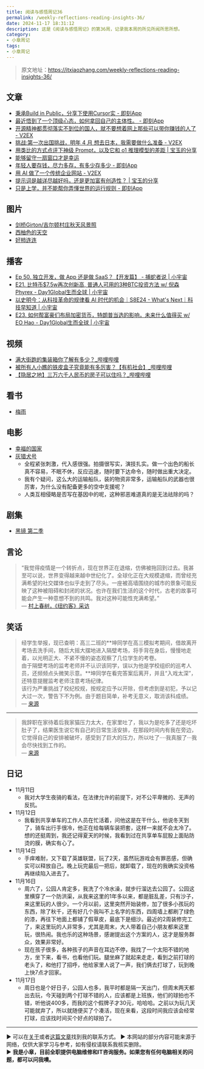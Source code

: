 ```yaml
---
title: 阅读与感悟周记36
permalink: /weekly-reflections-reading-insights-36/
date: 2024-11-17 18:31:12
description: 这是《阅读与感悟周记》的第36周，记录我本周的所见所闻所思所想。
category:
- 小章周记
tags:
- 小章周记
---
```


> 原文地址：<https://itxiaozhang.com/weekly-reflections-reading-insights-36/>  

## 文章

- [秉承Build in Public，分享下使用Cursor实 - 即刻App](https://m.okjike.com/originalPosts/67347eca8d6dd8c09cfdf6bd)
- [最近悟到了一个顶级心态，如何拿回自己的主体性。 - 即刻App](https://m.okjike.com/originalPosts/6734974af0513f1316d538f2)
- [开源精神都贯彻落实不到位的国人，就不要想着网上那些可以带你赚钱的人了 - V2EX](https://www.v2ex.com/t/1089730)
- [挑战:第一次出国挑战，明年 4 月 想去日本，我需要做什么准备 - V2EX](https://www.v2ex.com/t/1089801)
- [用类比的方式点评下神级 Prompt，以及它和 o1 推理模型的差距 | 宝玉的分享](https://baoyu.io/blog/comparing-god-level-prompts-to-o1-reasoning-models)
- [能够留守一扇窗口才是幸运](https://www.douban.com/group/topic/313850976)
- [年轻人要存钱，尽力多存，有多少存多少 - 即刻App](https://m.okjike.com/originalPosts/6732b8d59894720ee50db2de)
- [用 AI 做了一个传统企业网站 - V2EX](https://www.v2ex.com/t/1089006)
- [提示词是越详尽越好吗，还是更加富有创造性？ | 宝玉的分享](https://baoyu.io/blog/detailed-prompts-vs-creative-ai-framework)
- [只是上学，并不能帮你弄懂世界的运行规则 - 即刻App](https://m.okjike.com/originalPosts/672f29ddc826ffe910bf1867)

## 图片

- [剑桥Girton/吉尔顿村庄秋天风景照](https://justyy.com/archives/66529)
- [西柚色的天空](https://www.douban.com/group/topic/313796979)
- [好柿连连](https://www.douban.com/group/topic/313717713)

## 播客

- [Ep 50. 独立开发，做 App 还是做 SaaS？【开发篇】 - 捕蛇者说 | 小宇宙](https://www.xiaoyuzhoufm.com/episode/6739270d2604e2ab3b6ebb63)
- [E21. 比特币$7.5w再次创新高, 普通人可用的3种BTC投资方法 w/ 倪森 Phyrex - Day1Global生而全球 | 小宇宙](https://www.xiaoyuzhoufm.com/episode/671cc2d5eb46cd6655e0997d)
- [以史明今：从科技革命的规律看 AI 时代的机会｜S8E24 - What's Next｜科技早知道 | 小宇宙](https://www.xiaoyuzhoufm.com/episode/673499c064373f6b0cbbbb3b)
- [E23. 如何帮富豪们布局加密货币，特朗普当选的影响，未来什么值得买 w/ EO Hao - Day1Global生而全球 | 小宇宙](https://www.xiaoyuzhoufm.com/episode/67307e1643dc3a43876dc29b)

## 视频

- [满大街跑的集装箱你了解有多少？_哔哩哔哩](https://www.bilibili.com/video/BV1vv411h7io)
- [被所有人小瞧的铁皮盒子究竟能有多厉害？【有机社会】_哔哩哔哩](https://www.bilibili.com/video/BV1Qf4y1N7CC)
- [【隐居之地】三万六千人民币的房子可以住吗？_哔哩哔哩](https://www.bilibili.com/video/BV1TampYTEMW)

## 看书

- [梅雨](https://neodb.social/book/1UXREnNy9SeitvC7ebF0uH)

## 电影

- [幸福的国家](https://neodb.social/movie/39cOkUdVxnOxkKAXwbPgJK)
- [灰猎犬号](https://neodb.social/movie/5IcZOlhMPmChgLlfXIaEQw)
  - 全程紧张刺激，代入感很强。拍摄很写实，演技扎实。做一个出色的船长真不容易，不眠不休，反应迅速，随时要下达命令，随时做出重大决定。
  - 我有个疑问，这么大的运输船队，装的物资非常多，运输船队的武器也很厉害，为什么没有配备更多的空中支援呢？
  - 人类互相侵略是否写在基因中的呢，这种邪恶难道真的是无法祛除的吗？

## 剧集

- [黑镜 第二季](https://neodb.social/tv/season/5qPyrf2Tof3tbMIJN4dlaO)

## 言论
>
> “我觉得疫情是一个转折点，现在世界正在退缩，仿佛被拖回到过去。我甚至可以说，世界变得越来越中世纪化了。全球化正在大规模退缩，而曾经充满希望的社交媒体也似乎走到了尽头。一座被高墙围绕的城市的景象可能反映了这种被阻碍和封闭的状况。也许在我们生活的这个时代，古老的故事可能会产生一种意想不到的共鸣。我对这种可能性充满希望。”  
— [村上春树，《纽约客》采访](https://www.newyorker.com)  

## 笑话

> 经学生举报，现已查明：高三二班的**坤同学在高三模拟考期间，借故离开考场去洗手间，随后大摇大摆地进入隔壁考场，将手背在身后，慢慢地走着，以光明正大、不紧不慢的姿态观察了几位学生的考卷。  
> 由于隔壁考场的监考老师并不认识该同学，误以为他是学校组织的巡考人员，还频频点头微笑示意。**坤同学在看完答案后离开，并且“入戏太深”，还特意提醒监考老师注意考场纪律。  
> 该行为严重挑战了校纪校规，按规定应予以开除，但考虑到是初犯，予以记大过一次，警告下不为例。由于题目简单，补考无意义，取消该科成绩。  
— [来源](https://s.weibo.com/weibo?q=%23%E6%94%BE%E5%9C%A8%E6%95%B4%E4%B8%AA%E8%80%83%E8%AF%95%E7%95%8C%E4%B9%9F%E5%BE%88%E7%82%B8%E8%A3%82%23)  

---  

> 我辞职在家待着后我家猫压力太大，在家里吐了，我以为是吃多了还是吃坏肚子了，结果医生说它有自己的日常生活安排，在那段时间内有我在旁边，它觉得自己的安排被破坏，感受到了巨大的压力，所以吐了····我真服了···我会尽快找到工作的。  
— [来源](https://s.weibo.com/weibo?q=%23%E6%94%BE%E5%9C%A8%E6%95%B4%E4%B8%AA%E8%80%83%E8%AF%95%E7%95%8C%E4%B9%9F%E5%BE%88%E7%82%B8%E8%A3%82%23)  

## 日记

- 11月11日
  - 我对大学生夜骑的看法，在法律允许的前提下，对不公平卑微的、无声的反抗。
- 11月12日
  - 我看到共享单车的工作人员在忙活着，问他这是在干什么，他说冬天到了，骑车出行手很冷，他正在给每辆车装把套，这样一来就不会太冷了。想的还挺周到，我还记得夏天的时候，我看到过在共享单车屁股上面贴防烫的膜，确实有心了。
- 11月14日
  - 手痒难耐，又下载了英雄联盟，玩了2天，虽然玩游戏会有罪恶感，但确实可以释放自己。晚上玩完最后一把后，就卸载了，现在的我确实没资格再继续陷入进去了。
- 11月16日
  - 周六了，公园人肯定多，我洗了个冷水澡，就步行溜达去公园了。公园这里横穿了一个防洪渠，从我来这里的1年多以来，都是脏乱差，只有沙子，来这里玩的人很少。一个月以前，这里突然开始装修，加了很多小孩玩的东西，除了秋千，还有好几个我叫不上名字的东西，四周墙上都刷了绿色的漆，再往下地面上都铺了假草皮，最底下是细沙。最近的2周装修完工了，来这里玩的人非常多，尤其是周末，大人带着自己小朋友都来这里玩，很热闹。我也乐的这种场景，感谢提出这个方案的人，这才是服务群众，效果非常好。
  - 现在孩子很多，各种孩子的声音在耳边不停，我找了一个太阳不错的地方，坐下来，看书，也看他们玩。腿坐麻了就起来走走，看到之前打球的老头了，和他打了招呼，他给家里人说了一声，我们俩去打球了，玩到晚上快7点才回家。
- 11月17日
  - 周日也是个好日子，公园人也多，我平时都是隔一天出门，但周末两天都出去玩，今天碰到两个打球不错的人，应该都是上班族，他们的球拍也不错，听他说400多，而我的这个假牌子才30元，哈哈哈。之前以为玩几天可能就弃了，所以就随便买了个凑活，现在来看，这段时间我应该会经常打球，应该找时间买个好点的球拍了。

---
▶ 可以在[关于](https://itxiaozhang.com/about/)或者[这篇文章](https://itxiaozhang.com/about-computer-repair-services-with-me/)找到我的联系方式。
▶ 本网站的部分内容可能来源于网络，仅供大家学习与参考，如有侵权请联系我核实删除。  
▶ **我是小章，目前全职提供电脑维修和IT咨询服务。如果您有任何电脑相关的问题，都可以问我噢。**  

